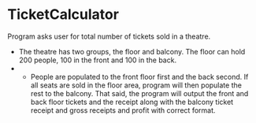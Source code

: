 # TicketCalculator
Program asks user for total number of tickets sold in a theatre. 
- The theatre has two groups, the floor and balcony. The floor can hold 200 people, 100 in the front and 100 in the back. 
- - People are populated to the front floor first and the back second. If all seats are sold in the floor area, program will then populate the rest to the balcony. 
That said, the program will output the front and back floor tickets and the receipt along with the balcony ticket receipt and gross receipts and profit with correct format.
